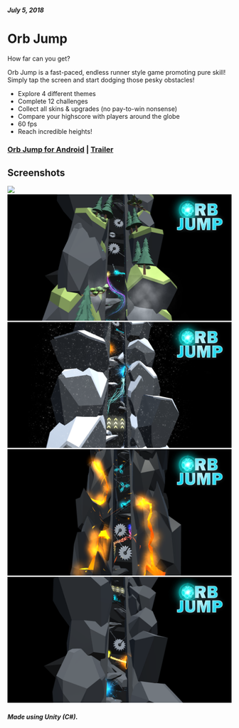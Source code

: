 ##### July 5, 2018
# Orb Jump
How far can you get?

Orb Jump is a fast-paced, endless runner style game promoting pure skill! Simply tap the screen and start dodging those pesky obstacles!

* Explore 4 different themes
* Complete 12 challenges
* Collect all skins & upgrades (no pay-to-win nonsense)
* Compare your highscore with players around the globe
* 60 fps
* Reach incredible heights!

### [Orb Jump for Android](https://play.google.com/store/apps/details?id=com.Powershot.OrbJump) | [Trailer](https://www.youtube.com/watch?v=eo8673PNSI4)

## Screenshots
![](PromoImages/OrbJumpPromo5.png)
![](PromoImages/OrbJumpPromo1.png)
![](PromoImages/OrbJumpPromo2.png)
![](PromoImages/OrbJumpPromo3.png)
![](PromoImages/OrbJumpPromo4.png)

##### Made using Unity (C#).
